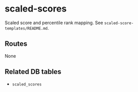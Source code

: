 # scaled-scores

Scaled score and percentile rank mapping. See `scaled-score-templates/README.md`.

## Routes

None

## Related DB tables
- `scaled_scores`
